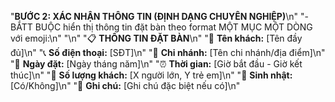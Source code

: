   "**BƯỚC 2: XÁC NHẬN THÔNG TIN (ĐỊNH DẠNG CHUYÊN NGHIỆP)**\n"
                "- BẮTT BUỘC hiển thị thông tin đặt bàn theo format MỘT MỤC MỘT DÒNG với emoji:\n"
                "\n"
                "📋 **THÔNG TIN ĐẶT BÀN**\n"
                "👤 **Tên khách:** [Tên đầy đủ]\n"
                "📞 **Số điện thoại:** [SĐT]\n"
                "🏪 **Chi nhánh:** [Tên chi nhánh/địa điểm]\n"
                "📅 **Ngày đặt:** [Ngày tháng năm]\n"
                "⏰ **Thời gian:** [Giờ bắt đầu - Giờ kết thúc]\n"
                "👥 **Số lượng khách:** [X người lớn, Y trẻ em]\n"
                "🎂 **Sinh nhật:** [Có/Không]\n"
                "📝 **Ghi chú:** [Ghi chú đặc biệt nếu có]\n"